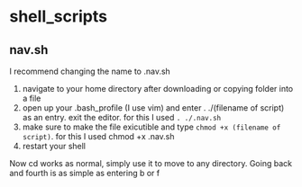 # shell_scripts
## nav.sh
I recommend changing the name to .nav.sh

1. navigate to your home directory after downloading or copying folder into a file
2. open up your .bash_profile (I use vim) and enter . ./(filename of script) as an entry. exit the editor. for this I used 
`. ./.nav.sh`
3. make sure to make the file exicutible and type `chmod +x (filename of script)`. for this I used chmod +x .nav.sh
4. restart your shell

Now cd works as normal, simply use it to move to any directory. Going back and fourth is as simple as entering b or f
